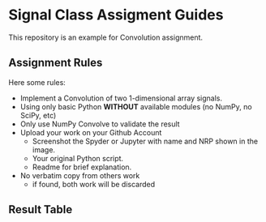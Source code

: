 # Signal Class Assigment Guides

This repository is an example for Convolution assignment.

## Assignment Rules

Here some rules:
- Implement a Convolution of two 1-dimensional array signals.
- Using only basic Python **WITHOUT** available modules (no NumPy, no SciPy, etc)
- Only use NumPy Convolve to validate the result
- Upload your work on your Github Account
	+ Screenshot the Spyder or Jupyter with name and NRP shown in the image.
	+ Your original Python script.
	+ Readme for brief explanation.
- No verbatim copy from others work
	+ if found, both work will be discarded
	
## Result Table
